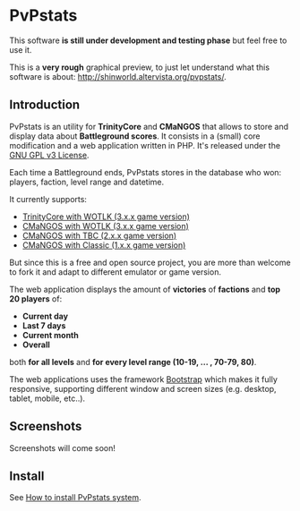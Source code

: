 PvPstats
========

This software **is still under development and testing phase** but feel free to use it.

This is a **very rough** graphical preview, to just let understand what this software is about: http://shinworld.altervista.org/pvpstats/.


## Introduction

PvPstats is an utility for **TrinityCore** and **CMaNGOS** that allows to store and display data about **Battleground scores**. It consists in a (small) core modification and a web application written in PHP. It's released under the [GNU GPL v3 License](https://github.com/ShinDarth/PvPstats/blob/master/LICENSE).

Each time a Battleground ends, PvPstats stores in the database who won: players, faction, level range and datetime.

It currently supports:

- [TrinityCore with WOTLK (3.x.x game version)](https://github.com/TrinityCore/TrinityCore)
- [CMaNGOS with WOTLK (3.x.x game version)](https://github.com/CMaNGOS/mangos-wotlk)
- [CMaNGOS with TBC (2.x.x game version)](https://github.com/CMaNGOS/mangos-tbc)
- [CMaNGOS with Classic (1.x.x game version)](https://github.com/CMaNGOS/mangos-classic)

But since this is a free and open source project, you are more than welcome to fork it and adapt to different emulator or game version.

The web application displays the amount of **victories** of **factions** and **top 20 players** of:

- **Current day**
- **Last 7 days**
- **Current month**
- **Overall**

both **for all levels** and **for every level range (10-19, ... , 70-79, 80)**.

The web applications uses the framework [Bootstrap](https://github.com/twbs/bootstrap) which makes it fully responsive, supporting different window and screen sizes (e.g. desktop, tablet, mobile, etc..).

## Screenshots

Screenshots will come soon!

## Install

See [How to install PvPstats system](https://github.com/ShinDarth/PvPstats/blob/master/INSTALL.md).
